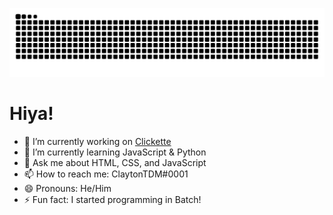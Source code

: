 ![github contribution grid snake animation](https://github.com/ClaytonTDM/claytontdm/raw/output/github-contribution-grid-snake-dark.svg)
# Hiya!
- 🔭 I’m currently working on [Clickette](https://clickette.net/)
- 🌱 I’m currently learning JavaScript & Python
- 💬 Ask me about HTML, CSS, and JavaScript
- 📫 How to reach me: ClaytonTDM#0001
- 😄 Pronouns: He/Him
- ⚡ Fun fact: I started programming in Batch!
